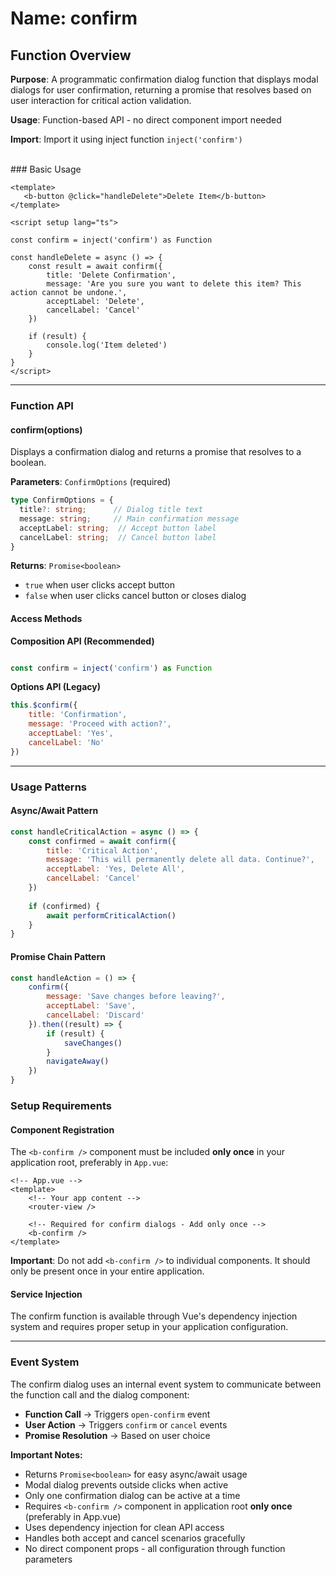 # Name: confirm
## Function Overview

**Purpose**: A programmatic confirmation dialog function that displays modal dialogs for user confirmation, returning a promise that resolves based on user interaction for critical action validation.

**Usage**: Function-based API - no direct component import needed

**Import**: Import it using inject function `inject('confirm')`

<br />
### Basic Usage

```vue
<template>
   <b-button @click="handleDelete">Delete Item</b-button>
</template>

<script setup lang="ts">

const confirm = inject('confirm') as Function

const handleDelete = async () => {
    const result = await confirm({
        title: 'Delete Confirmation',
        message: 'Are you sure you want to delete this item? This action cannot be undone.',
        acceptLabel: 'Delete',
        cancelLabel: 'Cancel'
    })
    
    if (result) {
        console.log('Item deleted')
    }
}
</script>
```

---

### Function API

#### confirm(options)
Displays a confirmation dialog and returns a promise that resolves to a boolean.

**Parameters**: `ConfirmOptions` (required)

```typescript
type ConfirmOptions = {
  title?: string;      // Dialog title text
  message: string;     // Main confirmation message
  acceptLabel: string;  // Accept button label
  cancelLabel: string;  // Cancel button label
}
```

**Returns**: `Promise<boolean>`
- `true` when user clicks accept button
- `false` when user clicks cancel button or closes dialog

#### Access Methods

**Composition API (Recommended)**
```javascript

const confirm = inject('confirm') as Function
```

**Options API (Legacy)**
```javascript
this.$confirm({
    title: 'Confirmation',
    message: 'Proceed with action?',
    acceptLabel: 'Yes',
    cancelLabel: 'No'
})
```

---

### Usage Patterns

#### Async/Await Pattern
```javascript
const handleCriticalAction = async () => {
    const confirmed = await confirm({
        title: 'Critical Action',
        message: 'This will permanently delete all data. Continue?',
        acceptLabel: 'Yes, Delete All',
        cancelLabel: 'Cancel'
    })
    
    if (confirmed) {
        await performCriticalAction()
    }
}
```

#### Promise Chain Pattern
```javascript
const handleAction = () => {
    confirm({
        message: 'Save changes before leaving?',
        acceptLabel: 'Save',
        cancelLabel: 'Discard'
    }).then((result) => {
        if (result) {
            saveChanges()
        }
        navigateAway()
    })
}
```

### Setup Requirements

#### Component Registration
The `<b-confirm />` component must be included **only once** in your application root, preferably in `App.vue`:

```vue
<!-- App.vue -->
<template>
    <!-- Your app content -->
    <router-view />
    
    <!-- Required for confirm dialogs - Add only once -->
    <b-confirm />
</template>
```

**Important**: Do not add `<b-confirm />` to individual components. It should only be present once in your entire application.

#### Service Injection
The confirm function is available through Vue's dependency injection system and requires proper setup in your application configuration.

---

### Event System

The confirm dialog uses an internal event system to communicate between the function call and the dialog component:

- **Function Call** → Triggers `open-confirm` event
- **User Action** → Triggers `confirm` or `cancel` events
- **Promise Resolution** → Based on user choice

**Important Notes:**
- Returns `Promise<boolean>` for easy async/await usage
- Modal dialog prevents outside clicks when active
- Only one confirmation dialog can be active at a time
- Requires `<b-confirm />` component in application root **only once** (preferably in App.vue)
- Uses dependency injection for clean API access
- Handles both accept and cancel scenarios gracefully
- No direct component props - all configuration through function parameters
